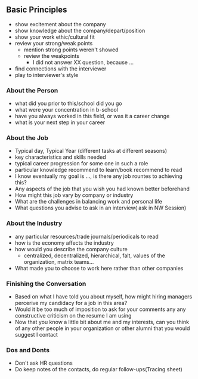 ## Basic Principles

* show excitement about the company
* show knowledge about the company/depart/position
* show your work ethic/cultural fit
* review your strong/weak points
  * mention strong points weren't showed
  * review the weakpoints
    * I did not answer XX question, because ...
* find connections with the interviewer
* play to interviewer's style

### About the Person

* what did you prior to this/school did you go
* what were your concentration in b-school
* have you always worked in this field, or was it a career change 
* what is your next step in your career

### About the Job

* Typical day, Typical Year \(different tasks at different seasons\)
* key characteristics and skills needed
* typical career progression for some one in such a role
* particular knowledge recommend to learn/book recommend to read
* I know eventually my goal is ..., is there any job rountes to achieving this?
* Any aspects of the job that you wish you had known better beforehand
* How might this job vary by company or industry
* What are the challenges in balancing work and personal life
* What questions you advise to ask in an interview\( ask in NW Session\)

### About the Industry

* any particular resources/trade journals/periodicals to read
* how is the economy affects the industry
* how would you describe the company culture
  * centralized, decentralized, hierarchical, falt, values of the organization, matrix teams...
* What made you to choose to work here rather than other companies

### Finishing the Conversation

* Based on what I have told you about myself, how might hiring managers percerive my candidacy for a job in this area?
* Would it be too much of imposition to ask for your comments any any constructive criticism on the resume I am using
* Now that you know a little bit about me and my interests, can you think of any other people in your organization or other alumni that you would suggest I contact

### Dos and Donts

* Don't ask HR questions
* Do keep notes of the contacts, do regular follow-ups\(Tracing sheet\)



